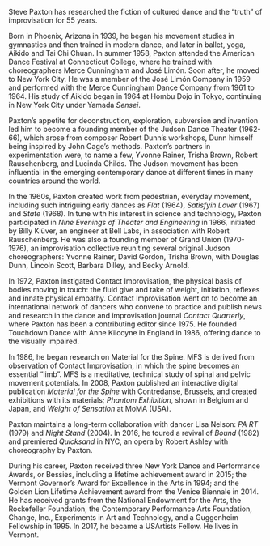 Steve Paxton has researched the fiction of cultured dance and the “truth” of improvisation for 55 years.

Born in Phoenix, Arizona in 1939, he began his movement studies in gymnastics and then trained in modern dance, and later in ballet, yoga, Aikido and Tai Chi Chuan. In summer 1958, Paxton attended the American Dance Festival at Connecticut College,
where he trained with choreographers Merce Cunningham and José Limón. Soon after, he moved to New York City. He was a member of the José Limón Company in 1959 and performed with the Merce Cunningham Dance Company from 1961 to 1964. His study of Aikido began in 1964 at Hombu Dojo in Tokyo, continuing in New York City under Yamada *Sensei*.

Paxton’s appetite for deconstruction, exploration, subversion and invention led him to become a founding member of the Judson Dance Theater (1962-66), which arose from composer Robert Dunn’s workshops, Dunn himself being inspired by John Cage’s methods. Paxton’s partners in experimentation were, to name a few, Yvonne Rainer, Trisha Brown, Robert Rauschenberg, and Lucinda Childs. The Judson movement has been influential in the emerging contemporary dance at different times in many countries around the world. 

In the 1960s, Paxton created work from pedestrian, everyday movement, including such intriguing early dances as *Flat* (1964), *Satisfyin Lover* (1967) and *State* (1968). In tune with his interest in science and technology, Paxton participated in *Nine Evenings of Theater and Engineering* in 1966, initiated by Billy Klüver, an engineer at Bell Labs, in association with Robert Rauschenberg. He was also a founding member of Grand Union (1970-1976), an improvisation collective reuniting several original Judson choreographers: Yvonne Rainer, David Gordon, Trisha Brown, with Douglas Dunn, Lincoln Scott, Barbara Dilley, and Becky Arnold. 

In 1972, Paxton instigated Contact Improvisation, the physical basis of bodies moving in touch: the fluid give and take of weight, initiation, reflexes and innate physical empathy. Contact Improvisation went on to become an international network of dancers who convene to practice and publish news and research in the dance and improvisation journal *Contact Quarterly*, where Paxton has been a contributing editor since 1975. He founded Touchdown Dance with Anne Kilcoyne in England in 1986, offering dance to the visually impaired. 

In 1986, he began research on Material for the Spine. MFS is derived from observation of Contact Improvisation, in which the spine becomes an essential “limb”. MFS is a meditative, technical study of spinal and pelvic movement potentials. In 2008, Paxton published an interactive digital publication *Material for the Spine* with Contredanse, Brussels, and created exhibitions with its materials; *Phantom Exhibition*, shown in Belgium and Japan, and *Weight of Sensation* at MoMA (USA).

Paxton maintains a long-term collaboration with dancer Lisa Nelson: *PA RT* (1979) and *Night Stand* (2004). In 2016, he toured a revival of *Bound* (1982) and premiered *Quicksand* in NYC, an opera by Robert Ashley with choreography by Paxton.

During his career, Paxton received three New York Dance and Performance Awards, or Bessies, including a lifetime achievement award in 2015; the Vermont Governor’s Award for Excellence in the Arts in 1994; and the Golden Lion Lifetime Achievement award from the Venice Biennale in 2014. He has received grants from the National Endowment for the Arts, the Rockefeller Foundation, the Contemporary Performance Arts Foundation, Change, Inc., Experiments in Art and Technology, and a Guggenheim Fellowship in 1995. In 2017, he became a USArtists Fellow. He lives in Vermont.
